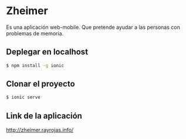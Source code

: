 Zheimer
=====================

Es una aplicación web-mobile. Que pretende ayudar a las personas con problemas 
de memoria.

## Deplegar en localhost

```bash
$ npm install -g ionic
```

## Clonar el proyecto

```bash
$ ionic serve
```
## Link de la aplicación
http://zheimer.rayrojas.info/
